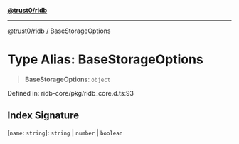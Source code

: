 [**@trust0/ridb**](../README.md)

***

[@trust0/ridb](../README.md) / BaseStorageOptions

# Type Alias: BaseStorageOptions

> **BaseStorageOptions**: `object`

Defined in: ridb-core/pkg/ridb\_core.d.ts:93

## Index Signature

\[`name`: `string`\]: `string` \| `number` \| `boolean`
